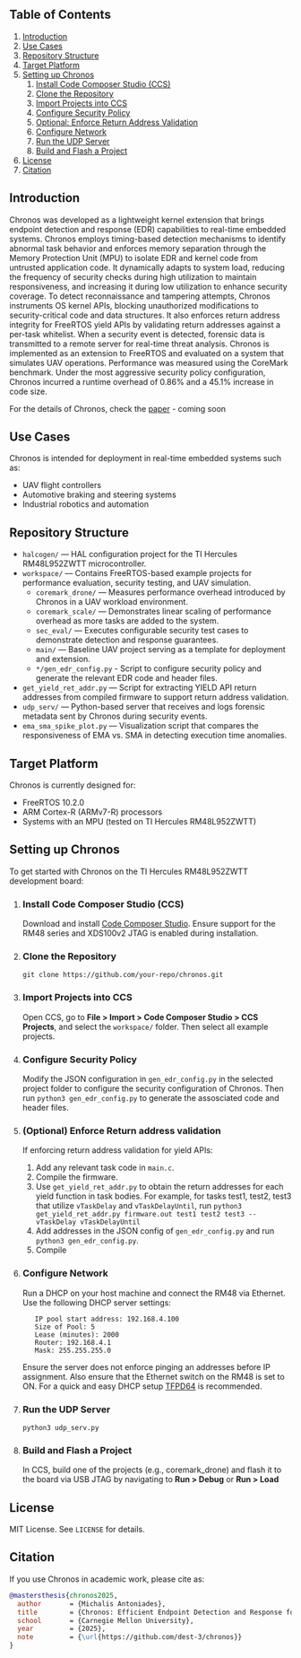 ## Table of Contents

1. [Introduction](#introduction)
2. [Use Cases](#use-cases)
3. [Repository Structure](#repository-structure)
4. [Target Platform](#target-platform)
5. [Setting up Chronos](#setting-up-chronos)
    1. [Install Code Composer Studio (CCS)](#install-code-composer-studio-ccs)
    2. [Clone the Repository](#clone-the-repository)
    3. [Import Projects into CCS](#import-projects-into-ccs)
    4. [Configure Security Policy](#configure-security-policy)
    5. [Optional: Enforce Return Address Validation](#optional-enforce-return-address-validation)
    6. [Configure Network](#configure-network)
    7. [Run the UDP Server](#run-the-udp-server)
    8. [Build and Flash a Project](#build-and-flash-a-project)
6. [License](#license)
7. [Citation](#citation)

## Introduction

Chronos was developed as a lightweight kernel extension that brings endpoint detection and response (EDR) capabilities to real-time embedded systems. Chronos employs timing-based detection mechanisms to identify abnormal task behavior and enforces memory separation through the Memory Protection Unit (MPU) to isolate EDR and kernel code from untrusted application code. It dynamically adapts to system load, reducing the frequency of security checks during high utilization to maintain responsiveness, and increasing it during low utilization to enhance security coverage. To detect reconnaissance and tampering attempts, Chronos instruments OS kernel APIs, blocking unauthorized modifications to security-critical code and data structures. It also enforces return address integrity for FreeRTOS yield APIs by validating return addresses against a per-task whitelist. When a security event is detected, forensic data is transmitted to a remote server for real-time threat analysis. Chronos is implemented as an extension to FreeRTOS and evaluated on a system that simulates UAV operations. Performance was measured using the CoreMark benchmark. Under the most aggressive security policy configuration, Chronos incurred a runtime overhead of 0.86% and a 45.1% increase in code size.

For the details of Chronos, check the [paper]() - coming soon

## Use Cases

Chronos is intended for deployment in real-time embedded systems such as:

- UAV flight controllers  
- Automotive braking and steering systems  
- Industrial robotics and automation  

## Repository Structure

- `halcogen/` — HAL configuration project for the TI Hercules RM48L952ZWTT microcontroller.
- `workspace/` — Contains FreeRTOS-based example projects for performance evaluation, security testing, and UAV simulation.
  - `coremark_drone/` — Measures performance overhead introduced by Chronos in a UAV workload environment.
  - `coremark_scale/` — Demonstrates linear scaling of performance overhead as more tasks are added to the system.
  - `sec_eval/` — Executes configurable security test cases to demonstrate detection and response guarantees.
  - `main/` — Baseline UAV project serving as a template for deployment and extension.
  - `*/gen_edr_config.py` - Script to configure security policy and generate the relevant EDR code and header files. 
- `get_yield_ret_addr.py` — Script for extracting YIELD API return addresses from compiled firmware to support return address validation.
- `udp_serv/` — Python-based server that receives and logs forensic metadata sent by Chronos during security events.
- `ema_sma_spike_plot.py` — Visualization script that compares the responsiveness of EMA vs. SMA in detecting execution time anomalies.

## Target Platform

Chronos is currently designed for:
- FreeRTOS 10.2.0
- ARM Cortex-R (ARMv7-R) processors
- Systems with an MPU (tested on TI Hercules RM48L952ZWTT)

## Setting up Chronos

To get started with Chronos on the TI Hercules RM48L952ZWTT development board:

1. ### Install Code Composer Studio (CCS)
   Download and install [Code Composer Studio](https://www.ti.com/tool/CCSTUDIO). Ensure support for the RM48 series and XDS100v2 JTAG is enabled during installation.

2. ### Clone the Repository
   `git clone https://github.com/your-repo/chronos.git`

3. ### Import Projects into CCS 
    Open CCS, go to **File > Import > Code Composer Studio > CCS Projects**, and select the `workspace/` folder. Then select all example projects. 

5. ### Configure Security Policy
    Modify the JSON configuration in `gen_edr_config.py` in the selected project folder to configure the security configuration of Chronos. Then run `python3 gen_edr_config.py` to generate the assosciated code and header files.
    
6. ### (Optional) Enforce Return address validation
    If enforcing return address validation for yield APIs:
    1. Add any relevant task code in `main.c`. 
    2. Compile the firmware. 
    3. Use `get_yield_ret_addr.py` to obtain the return addresses for each yield function in task bodies. For example, for tasks test1, test2, test3 that utilize `vTaskDelay` and `vTaskDelayUntil`, run `python3 get_yield_ret_addr.py firmware.out test1 test2 test3 -- vTaskDelay vTaskDelayUntil`
    4. Add addresses in the JSON config of `gen_edr_config.py` and run `python3 gen_edr_config.py`.
    5. Compile

7. ### Configure Network
    Run a DHCP on your host machine and connect the RM48 via Ethernet. Use the following DHCP server settings:
    ```
       IP pool start address: 192.168.4.100
       Size of Pool: 5
       Lease (minutes): 2000
       Router: 192.168.4.1
       Mask: 255.255.255.0
    ```
    Ensure the server does not enforce pinging an addresses before IP assignment. Also ensure that the Ethernet switch on the RM48 is set to ON. For a quick and easy DHCP setup [TFPD64](https://www.intel.com/content/www/us/en/docs/programmable/683536/current/tftpd64-by-ph-jounin-installation.html) is recommended. 

8. ### Run the UDP Server
    `python3 udp_serv.py`

9. ### Build and Flash a Project
    In CCS, build one of the projects (e.g., coremark_drone) and flash it to the board via USB JTAG by navigating to **Run > Debug** or **Run > Load**

## License

MIT License. See `LICENSE` for details. 

## Citation

If you use Chronos in academic work, please cite as:

```Bibtex
@mastersthesis{chronos2025,
  author       = {Michalis Antoniades},
  title        = {Chronos: Efficient Endpoint Detection and Response for Safety-Critical Real-Time Embedded Systems},
  school       = {Carnegie Mellon University},
  year         = {2025},
  note         = {\url{https://github.com/dest-3/chronos}}
}
```








